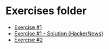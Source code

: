 # Exercises folder

* [Exercise #1](./1/README.md)
* [Exercise #1 - Solution (HackerNews)](./1//webapp/README.md)
* [Exercise #2](./2/README.md)


